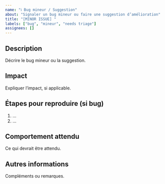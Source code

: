 ```yaml
---
name: "ℹ️ Bug mineur / Suggestion"
about: "Signaler un bug mineur ou faire une suggestion d’amélioration"
title: "[MINOR ISSUE] "
labels: ["bug", "mineur", "needs triage"]
assignees: []
---
```


## Description
Décrire le bug mineur ou la suggestion.

## Impact
Expliquer l’impact, si applicable.

## Étapes pour reproduire (si bug)
1. …
2. …

## Comportement attendu
Ce qui devrait être attendu.

## Autres informations
Compléments ou remarques.
